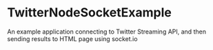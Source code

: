 TwitterNodeSocketExample
========================

An example application connecting to Twitter Streaming API, and then sending results to HTML page using socket.io
